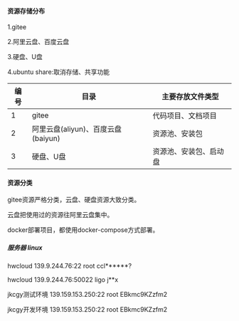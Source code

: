 #### 资源存储分布

1.gitee

2.阿里云盘、百度云盘

3.硬盘、U盘

4.ubuntu share:取消存储、共享功能

| 编号 | 目录                               | 主要存放文件类型       |
| ---- | ---------------------------------- | ---------------------- |
| 1    | gitee                              | 代码项目、文档项目     |
| 2    | 阿里云盘(aliyun)、百度云盘(baiyun) | 资源池、安装包         |
| 3    | 硬盘、U盘                          | 资源池、安装包、启动盘 |

#### 资源分类

gitee资源严格分类，云盘、硬盘资源大致分类。

云盘把使用过的资源往阿里云盘集中。

docker部署项目，都使用docker-compose方式部署。

##### 服务器 linux
hwcloud
139.9.244.76:22
root
ccl******?

hwcloud
139.9.244.76:50022
ligo
j**x

jkcgy测试环境
139.159.153.250:22
root
EBkmc9KZzfm2

jkcgy开发环境
139.159.153.250:22
root
EBkmc9KZzfm2